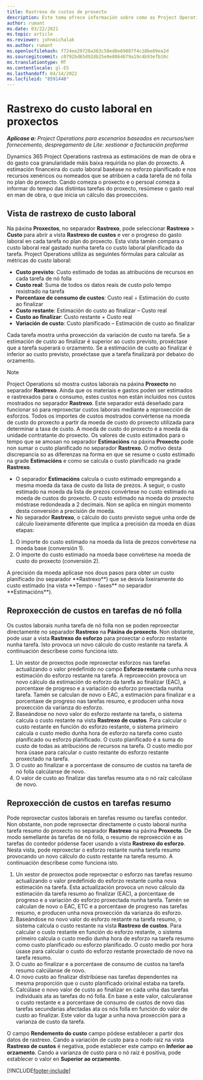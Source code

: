 ```yaml
---
title: Rastrexo de custos de proxecto
description: Este tema ofrece información sobre como as Project Operations rastrexa o progreso fronte ao custo laboral e ao gasto nun proxecto.
author: rumant
ms.date: 03/22/2021
ms.topic: article
ms.reviewer: johnmichalak
ms.author: rumant
ms.openlocfilehash: f724ee29728a363c58ed0e69087f4c18be89ea2d
ms.sourcegitcommit: c0792bd65d92db25e0e8864879a19c4b93efb10c
ms.translationtype: MT
ms.contentlocale: gl-ES
ms.lasthandoff: 04/14/2022
ms.locfileid: "8591448"
---
```

# <a name="labor-cost-tracking-on-projects"></a>Rastrexo do custo laboral en proxectos

_**Aplícase a:** Project Operations para escenarios baseados en recursos/sen fornecemento, despregamento de Lite: xestionar a facturación proforma_

Dynamics 365 Project Operations rastrexa as estimacións de man de obra e do gasto coa granularidade máis baixa requirida no plan do proxecto. A estimación financeira do custo laboral baséase no esforzo planificado e nos recursos xenéricos ou nomeados que se atribúen a cada tarefa de nó folla no plan do proxecto. Cando comeza o proxecto e o persoal comeza a informar do tempo das distintas tarefas do proxecto, resúmese o gasto real en man de obra, o que inicia un cálculo das proxeccións.

## <a name="labor-cost-tracking-view"></a>Vista de rastrexo de custo laboral

Na páxina **Proxectos**, no separador **Rastrexo**, pode seleccionar **Rastrexo** > **Custo** para abrir a vista **Rastrexo de custos** e ver o progreso do gasto laboral en cada tarefa no plan do proxecto. Esta vista tamén compara o custo laboral real gastado nunha tarefa co custo laboral planificado da tarefa. Project Operations utiliza as seguintes fórmulas para calcular as métricas do custo laboral:

- **Custo previsto**: Custo estimado de todas as atribucións de recursos en cada tarefa de nó folla
- **Custo real**: Suma de todos os datos reais de custo polo tempo rexistrado na tarefa
- **Porcentaxe de consumo de custos**: Custo real ÷ Estimación do custo ao finalizar
- **Custo restante**: Estimación do custo ao finalizar – Custo real
- **Custo ao finalizar**: Custo restante + Custo real
- **Variación de custo**: Custo planificado – Estimación de custo ao finalizar

Cada tarefa mostra unha proxección da variación de custo na tarefa. Se a estimación de custo ao finalizar é superior ao custo previsto, proxéctase que a tarefa superará o orzamento. Se a estimación de custo ao finalizar é inferior ao custo previsto, proxéctase que a tarefa finalizará por debaixo do orzamento.

>[!NOTE]
> Project Operations só mostra custos laborais na páxina **Proxecto** no separador **Rastrexo**. Aínda que os materiais e gastos poden ser estimados e rastrexados para o consumo, estes custos non están incluídos nos custos mostrados no separador **Rastrexo**. Este separador está deseñado para funcionar só para reproxectar custos laborais mediante a reproxección de esforzos.
Todos os importes de custos mostrados convértense na moeda de custo do proxecto a partir da moeda de custo do proxecto utilizada para determinar a taxa de custo. A moeda de custo do proxecto é a moeda da unidade contratante do proxecto. Os valores de custo estimados para o tempo que se amosan no separador **Estimacións** na páxina **Proxecto** pode non sumar o custo planificado no separador **Rastrexo**. O motivo desta discrepancia so as diferenzas na forma en que se resume o custo estimado na grade **Estimacións** e como se calcula o custo planificado na grade **Rastrexo**. 
>
> - O separador **Estimacións** calcula o custo estimado empregando a mesma moeda da taxa de custo da lista de prezos. A seguir, o custo estimado na moeda da lista de prezos convértese no custo estimado na moeda de custos do proxecto. O custo estimado na moeda do proxecto móstrase redondeada a 2 decimais. Non se aplica en ningún momento desta conversión a precisión de moeda. 
> - No separador **Rastrexo**, o cálculo do custo previsto segue unha orde de cálculo lixeiramente diferente que implica a precisión da moeda en dúas etapas: 
   ><ol>
   ><li>O importe do custo estimado na moeda da lista de prezos convértese na moeda base (conversión 1).</li>
   ><li>O importe do custo estimado na moeda base convértese na moeda de custo do proxecto (conversión 2). </li>
   ></ol>
   >A precisión da moeda aplícase nos dous pasos para obter un custo planificado (no separador **Rastrexo**) que se desvía lixeiramente do custo estimado (na vista **Tempo - fases** no separador **Estimacións**). 
   
## <a name="reprojecting-costs-on-leaf-node-tasks"></a>Reproxección de custos en tarefas de nó folla

Os custos laborais nunha tarefa de nó folla non se poden reproxectar directamente no separador **Rastrexo** na **Páxina do proxecto**. Non obstante, pode usar a vista **Rastrexo do esforzo** para proxectar o esforzo restante nunha tarefa. Isto provoca un novo cálculo do custo restante na tarefa. A continuación descríbese como funciona isto.

1. Un xestor de proxectos pode reproxectar esforzos nas tarefas actualizando o valor predefinido no campo **Esforzo restante** cunha nova estimación do esforzo restante na tarefa. A reproxección provoca un novo cálculo da estimación do esforzo da tarefa ao finalizar (EAC), a porcentaxe de progreso e a variación do esforzo proxectada nunha tarefa. Tamén se calculan de novo o EAC, a estimación para finalizar e a porcentaxe de progreso nas tarefas resumo, e producen unha nova proxección da varianza do esforzo.
2. Baseándose no novo valor do esforzo restante na tarefa, o sistema calcula o custo restante na vista **Rastrexo de custos**. Para calcular o custo restante en función do esforzo restante, o sistema primeiro calcula o custo medio dunha hora de esforzo na tarefa como custo planificado ou esforzo planificado. O custo planificado é a suma do custo de todas as atribucións de recursos na tarefa. O custo medio por hora úsase para calcular o custo restante do esforzo restante proxectado na tarefa.
3. O custo ao finalizar e a porcentaxe de consumo de custos na tarefa de nó folla calcúlanse de novo.
4. O valor de custo ao finalizar das tarefas resumo ata o nó raíz calcúlase de novo.

## <a name="reprojecting-costs-on-summary-tasks"></a>Reproxección de custos en tarefas resumo

Pode reproxectar custos laborais en tarefas resumo ou tarefas contedor. Non obstante, non pode reproxectar directamente o custo laboral nunha tarefa resumo do proxecto no separador **Rastrexo** na páxina **Proxecto**. De modo semellante ás tarefas de nó folla, o resumo de reproxección e as tarefas do contedor pódense facer usando a vista **Rastrexo do esforzo**. Nesta vista, pode reproxectar o esforzo restante nunha tarefa resumo provocando un novo cálculo do custo restante na tarefa resumo. A continuación descríbese como funciona isto.

1. Un xestor de proxectos pode reproxectar o esforzo nas tarefas resumo actualizando o valor predefinido do esforzo restante cunha nova estimación na tarefa. Esta actualización provoca un novo cálculo da estimación da tarefa resumo ao finalizar (EAC), a porcentaxe de progreso e a variación do esforzo proxectada nunha tarefa. Tamén se calculan de novo o EAC, ETC e a porcentaxe de progreso nas tarefas resumo, e producen unha nova proxección da varianza do esforzo.
2. Baseándose no novo valor do esforzo restante na tarefa resumo, o sistema calcula o custo restante na vista **Rastrexo de custos**. Para calcular o custo restante en función do esforzo restante, o sistema primeiro calcula o custo medio dunha hora de esforzo na tarefa resumo como custo planificado ou esforzo planificado. O custo medio por hora úsase para calcular o custo do esforzo restante proxectado de novo na tarefa resumo.
3. O custo ao finalizar e a porcentaxe de consumo de custos na tarefa resumo calcúlanse de novo.
4. O novo custo ao finalizar distribúese nas tarefas dependentes na mesma proporción que o custo planificado orixinal estaba na tarefa.
5. Calcúlase o novo valor de custo ao finalizar en cada unha das tarefas individuais ata as tarefas do nó folla. En base a este valor, calcularanse o custo restante e a porcentaxe de consumo de custos de novo das tarefas secundarias afectadas ata os nós folla en función do valor de custo ao finalizar. Este valor da lugar a unha nova proxección para a varianza de custo da tarefa. 


O campo **Rendemento do custo** campo pódese establecer a partir dos datos de rastrexo. Cando a variación de custo para o nodo raíz na vista **Rastrexo de custos** é negativa, pode establecer este campo en **Inferior ao orzamento**. Cando a varianza de custo para o nó raíz é positiva, pode establecer o valor en **Superior ao orzamento**.


[!INCLUDE[footer-include](../includes/footer-banner.md)]
